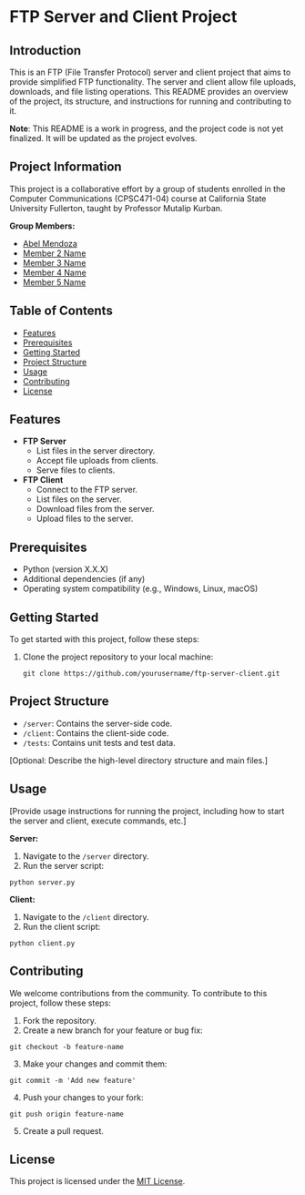# FTP Server and Client Project

## Introduction

This is an FTP (File Transfer Protocol) server and client project that aims to provide simplified FTP functionality. The server and client allow file uploads, downloads, and file listing operations. This README provides an overview of the project, its structure, and instructions for running and contributing to it.

**Note**: This README is a work in progress, and the project code is not yet finalized. It will be updated as the project evolves.


## Project Information

This project is a collaborative effort by a group of students enrolled in the Computer Communications (CPSC471-04) course at California State University Fullerton, taught by Professor Mutalip Kurban.

**Group Members:**

- [Abel Mendoza](https://github.com/abelxmendoza)
- [Member 2 Name](https://github.com/member2username)
- [Member 3 Name](https://github.com/member3username)
- [Member 4 Name](https://github.com/member4username)
- [Member 5 Name](https://github.com/member5username)



## Table of Contents

- [Features](#features)
- [Prerequisites](#prerequisites)
- [Getting Started](#getting-started)
- [Project Structure](#project-structure)
- [Usage](#usage)
- [Contributing](#contributing)
- [License](#license)

## Features

- **FTP Server**
  - List files in the server directory.
  - Accept file uploads from clients.
  - Serve files to clients.
- **FTP Client**
  - Connect to the FTP server.
  - List files on the server.
  - Download files from the server.
  - Upload files to the server.

## Prerequisites

- Python (version X.X.X)
- Additional dependencies (if any)
- Operating system compatibility (e.g., Windows, Linux, macOS)

## Getting Started

To get started with this project, follow these steps:

1. Clone the project repository to your local machine:

   ```shell
   git clone https://github.com/yourusername/ftp-server-client.git
   ```





## Project Structure

* `/server`: Contains the server-side code.
* `/client`: Contains the client-side code.
* `/tests`: Contains unit tests and test data.

[Optional: Describe the high-level directory structure and main files.]

## Usage

[Provide usage instructions for running the project, including how to start the server and client, execute commands, etc.]

**Server:**

1. Navigate to the `/server` directory.
2. Run the server script:

```shell
python server.py
```

**Client:**

1. Navigate to the `/client` directory.
2. Run the client script:

```shell
python client.py
```

## Contributing

We welcome contributions from the community. To contribute to this project, follow these steps:

1. Fork the repository.
2. Create a new branch for your feature or bug fix:

```shell
git checkout -b feature-name
```

3. Make your changes and commit them:

```shell
git commit -m 'Add new feature'
```

4. Push your changes to your fork:

```shell
git push origin feature-name
```

5. Create a pull request.

## License

This project is licensed under the [MIT License](https://chat.openai.com/c/LICENSE).
